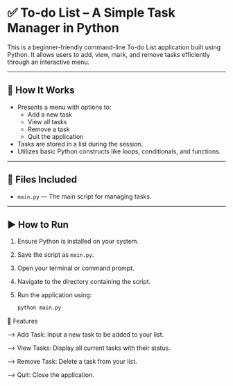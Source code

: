 # ✅ To-do List – A Simple Task Manager in Python

This is a beginner-friendly command-line To-do List application built using Python. It allows users to add, view, mark, and remove tasks efficiently through an interactive menu.

---

## 📌 How It Works

- Presents a menu with options to:
  - Add a new task
  - View all tasks
  - Remove a task
  - Quit the application
- Tasks are stored in a list during the session.
- Utilizes basic Python constructs like loops, conditionals, and functions.

---

## 📁 Files Included

- `main.py` — The main script for managing tasks.

---

## ▶️ How to Run

1. Ensure Python is installed on your system.
2. Save the script as `main.py`.
3. Open your terminal or command prompt.
4. Navigate to the directory containing the script.
5. Run the application using:

    ```bash
    python main.py

🧠 Features

--> Add Task: Input a new task to be added to your list.

--> View Tasks: Display all current tasks with their status.

--> Remove Task: Delete a task from your list.

--> Quit: Close the application.
